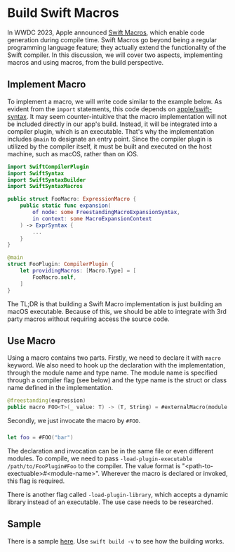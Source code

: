 # Build Swift Macros
In WWDC 2023, Apple announced [Swift Macros](https://docs.swift.org/swift-book/documentation/the-swift-programming-language/macros), which enable code generation during compile time. Swift Macros go beyond being a regular programming language feature; they actually extend the functionality of the Swift compiler. In this discussion, we will cover two aspects, implementing macros and using macros, from the build perspective.

## Implement Macro
To implement a macro, we will write code similar to the example below. As evident from the `import` statements, this code depends on [apple/swift-syntax](https://github.com/apple/swift-syntax). It may seem counter-intuitive that the macro implementation will not be included directly in our app's build. Instead, it will be integrated into a compiler plugin, which is an executable. That's why the implementation includes `@main` to designate an entry point. Since the compiler plugin is utilized by the compiler itself, it must be built and executed on the host machine, such as macOS, rather than on iOS.

```swift
import SwiftCompilerPlugin
import SwiftSyntax
import SwiftSyntaxBuilder
import SwiftSyntaxMacros

public struct FooMacro: ExpressionMacro {
    public static func expansion(
        of node: some FreestandingMacroExpansionSyntax,
        in context: some MacroExpansionContext
    ) -> ExprSyntax {
        ...
    }
}

@main
struct FooPlugin: CompilerPlugin {
    let providingMacros: [Macro.Type] = [
        FooMacro.self,
    ]
}
```

The TL;DR is that building a Swift Macro implementation is just building an macOS executable. Because of this, we should be able to integrate with 3rd party macros without requiring access the source code.


## Use Macro
Using a macro contains two parts. Firstly, we need to declare it with `macro` keyword. We also need to hook up the declaration with the implementation, through the module name and type name. The module name is specified through a compiler flag (see below) and the type name is the struct or class name defined in the implementation.

```swift
@freestanding(expression)
public macro FOO<T>(_ value: T) -> (T, String) = #externalMacro(module: "Foo", type: "FooMacro")
```

Secondly, we just invocate the macro by `#FOO`.

###
```swift
let foo = #FOO("bar")
```

The declaration and invocation can be in the same file or even different modules. To compile, we need to pass `-load-plugin-executable /path/to/FooPlugin#Foo` to the compiler. The value format is "\<path-to-exectuable\>#\<module-name\>". Wherever the macro is declared or invoked, this flag is required.

There is another flag called `-load-plugin-library`, which accepts a dynamic library instead of an executable. The use case needs to be researched.

## Sample
There is a sample [here](../building/swift_macros/). Use `swift build -v` to see how the building works.

